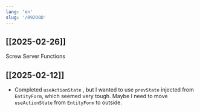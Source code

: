 ```yaml
---
lang: 'en'
slug: '/B92D0D'
---
```


## [[2025-02-26]]

Screw Server Functions

## [[2025-02-12]]

- Completed `useActionState` , but I wanted to use `prevState` injected from `EntityForm`, which seemed very tough. Maybe I need to move `useActionState` from `EntityForm` to outside.
